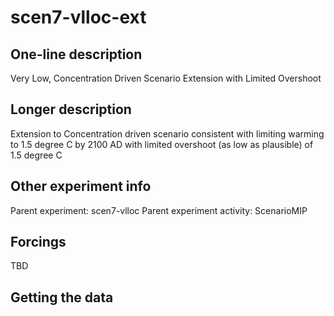 <!--- This file contains a number of sections -->
<!--- They are bounded by comments like this -->
<!--- Do not edit these sections by hand -->
<!--- Start title -->
# scen7-vlloc-ext
<!--- End title -->

## One-line description

<!--- Start one-line-description -->
Very Low, Concentration Driven Scenario Extension with Limited Overshoot
<!--- End one-line-description -->

## Longer description

<!--- Start longer-description -->
Extension to Concentration driven scenario consistent with limiting warming to 1.5 degree C by 2100 AD with limited overshoot (as low as plausible) of 1.5 degree C
<!--- End longer-description -->

## Other experiment info

<!--- Start other-experiment-info -->
Parent experiment: scen7-vlloc
Parent experiment activity: ScenarioMIP
<!--- End other-experiment-info -->

## Forcings

<!--- Start forcings -->
TBD
<!--- End forcings -->

## Getting the data

<!--- TODO: auto-generate this -->
